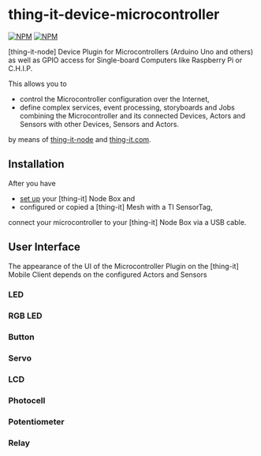 # thing-it-device-microcontroller

[![NPM](https://nodei.co/npm/thing-it-device-microcontroller.png)](https://nodei.co/npm/thing-it-device-microcontroller/)
[![NPM](https://nodei.co/npm-dl/thing-it-device-microcontroller.png)](https://nodei.co/npm/thing-it-device-microcontroller/)

[thing-it-node] Device Plugin for Microcontrollers (Arduino Uno and others) as well as GPIO access for Single-board Computers like Raspberry Pi or C.H.I.P.

This allows you to 

* control the Microcontroller configuration over the Internet,
* define complex services, event processing, storyboards and Jobs combining the Microcontroller and its connected Devices, Actors and Sensors with other Devices, Sensors and Actors. 

by means of [thing-it-node](https://github.com/marcgille/thing-it-node) and [thing-it.com](http://www.thing-it.com).

## Installation

After you have 

* [set up](https://github.com/marcgille/thing-it-node/wiki/General-Installation) your [thing-it] Node Box and 
* configured or copied a [thing-it] Mesh with a TI SensorTag, 

connect your microcontroller to your [thing-it] Node Box via a USB cable.

## User Interface

The appearance of the UI of the Microcontroller Plugin on the [thing-it] Mobile Client depends on the configured Actors and Sensors

### LED

### RGB LED 

### Button

### Servo

### LCD

### Photocell

### Potentiometer

### Relay